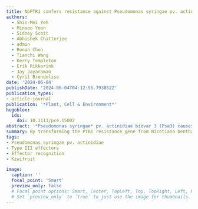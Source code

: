 ```yaml
---
title: NbPTR1 confers resistance against Pseudomonas syringae pv. actinidiae in kiwifruit
authors:
  - Shin-Mei Yeh
  - Minsoo Yoon
  - Sidney Scott
  - Abhishek Chatterjee
  - admin
  - Ronan Chen
  - Tianchi Wang
  - Kerry Templeton
  - Erik Rikkerink
  - Jay Jayaraman
  - Cyril Brendolise
date: '2024-06-04'
publishDate: '2024-06-04T04:12:55.793852Z'
publication_types:
- article-journal
publication: '*Plant, Cell & Environment*'
hugoblox:
  ids:
    doi: 10.1111/pce.15002
abstract: '*Pseudomonas syringae* pv. actinidiae biovar 3 (Psa3) causes a devastating canker disease in yellow-fleshed kiwifruit (*Actinidia chinensis*). The effector HopZ5, which is present in all isolates of Psa3 causing global outbreaks of pandemic kiwifruit canker disease, triggers immunity in Nicotiana benthamiana and is not recognised in susceptible *A. chinensis* cultivars. In a search for N. benthamiana non-host resistance genes against HopZ5, we found that the nucleotide-binding leucine-rich repeat receptor NbPTR1 recognised HopZ5. RPM1-interacting protein 4 (RIN4) orthologues from multiple plants, including kiwifruit, were associated with NbPTR1-mediated autoimmunity suppression and recognition of HopZ5. No functional orthologues of NbPTR1 were found in *A. chinensis*. NbPTR1 transformed into Psa3-susceptible *A. chinensis* var. *chinensis* ‘Hort16A’ plants introduced HopZ5-specific resistance against Psa3. Altogether, this study suggested that expressing NbPTR1 in Psa3-susceptible kiwifruit is a viable approach to acquiring resistance to Psa3 and it provides valuable information for engineering resistance in otherwise susceptible kiwifruit genotypes.'
summary: By transforming the PTR1 resistance gene from Nicotiana benthamiana into susceptible kiwifruit, we have demonstrated a potential strategy for engineering HopZ5-specific resistance against Psa3.
tags:
- Pseudomonas syringae pv. actinidiae
- Type III effectors
- Effector recognition
- Kiwifruit

image:
  caption: ''
  focal_point: 'Smart'
  preview_only: false
  # Focal point options: Smart, Center, TopLeft, Top, TopRight, Left, Right, BottomLeft, Bottom, BottomRight
  # Set `preview_only` to `true` to just use the image for thumbnails.
---
```

